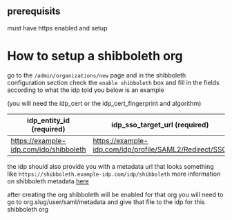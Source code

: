 
## prerequisits
  must have https enabled and setup

# How to setup a shibboleth org

  go to the `/admin/organizations/new` page and in the shibboleth configuration section check the `enable shibboleth` box and fill in the fields according to what the idp told you below is an example

  (you will need the idp_cert or the idp_cert_fingerprint and algorithm)

  |idp_entity_id (required) | idp_sso_target_url (required) | idp_slo_target_url | authn_context | idp_cert |  idp_cert_fingerprint | idp_cert_fingerprint_algorithm |
  |-------------------------|-------------------------------|--------------------|---------------|----------|-----------------------|--------------------------------|
  | https://example-idp.com/idp/shibboleth | https://example-idp.com/idp/profile/SAML2/Redirect/SSO | https://example-idp.com/idp/profile/SAML2/Redirect/SLO | nil | certificate | nil | nil |   |



  the idp should also provide you with a metadata url that looks something like `https://shibboleth.example-idp.com/idp/shibboleth`
  more information on shibboleth metadata [here](https://wiki.shibboleth.net/confluence/display/CONCEPT/MetadataForSP)

  after creating the org shibboleth will be enabled for that org you will need to go to org.slug/user/saml/metadata and give that file to the idp for this shibboleth org

